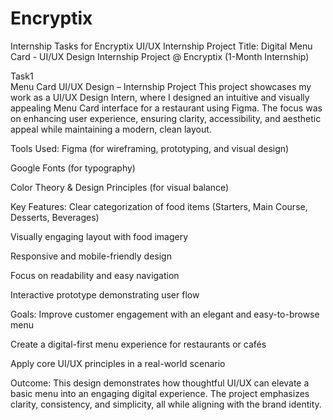 # Encryptix
Internship Tasks for Encryptix UI/UX Internship
Project Title: Digital Menu Card - UI/UX Design
Internship Project @ Encryptix (1-Month Internship)

Task1
<br>
Menu Card UI/UX Design – Internship Project
This project showcases my work as a UI/UX Design Intern, where I designed an intuitive and visually appealing Menu Card interface for a restaurant using Figma. The focus was on enhancing user experience, ensuring clarity, accessibility, and aesthetic appeal while maintaining a modern, clean layout.

Tools Used:
Figma (for wireframing, prototyping, and visual design)

Google Fonts (for typography)

Color Theory & Design Principles (for visual balance)

Key Features:
Clear categorization of food items (Starters, Main Course, Desserts, Beverages)

Visually engaging layout with food imagery

Responsive and mobile-friendly design

Focus on readability and easy navigation

Interactive prototype demonstrating user flow

Goals:
Improve customer engagement with an elegant and easy-to-browse menu

Create a digital-first menu experience for restaurants or cafés

Apply core UI/UX principles in a real-world scenario

Outcome:
This design demonstrates how thoughtful UI/UX can elevate a basic menu into an engaging digital experience. The project emphasizes clarity, consistency, and simplicity, all while aligning with the brand identity.

